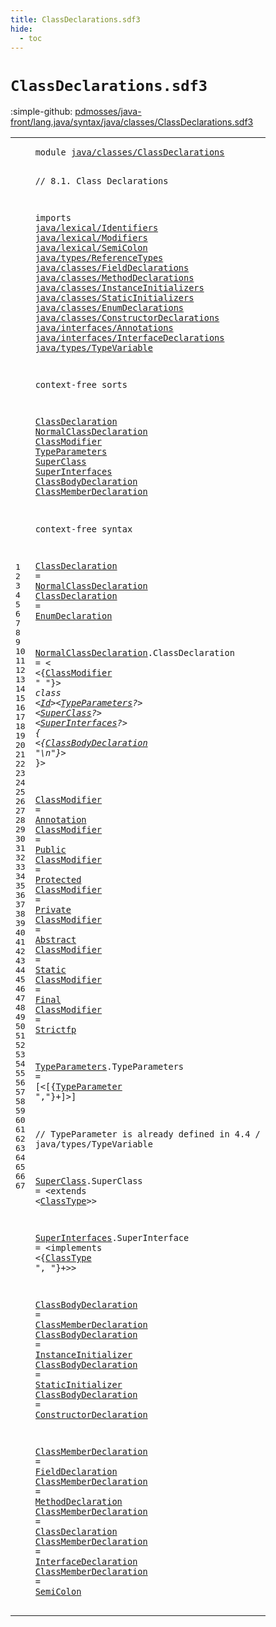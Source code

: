 ```yaml
---
title: ClassDeclarations.sdf3
hide:
  - toc
---
```


# `ClassDeclarations.sdf3`

:simple-github: [pdmosses/java-front/lang.java/syntax/java/classes/ClassDeclarations.sdf3]

[pdmosses/java-front/lang.java/syntax/java/classes/ClassDeclarations.sdf3]: https://github.com/pdmosses/java-front/blob/master/lang.java/syntax/java/classes/ClassDeclarations.sdf3 "The source file on GitHub"

<div class="sdf3"><table class="highlighttable"><tbody><tr><td class="linenos"><div class="linenodiv"><pre><span></span>1
2
3
4
5
6
7
8
9
10
11
12
13
14
15
16
17
18
19
20
21
22
23
24
25
26
27
28
29
30
31
32
33
34
35
36
37
38
39
40
41
42
43
44
45
46
47
48
49
50
51
52
53
54
55
56
57
58
59
60
61
62
63
64
65
66
67
</pre></div></td>
<td class="code"><pre><code><span class="keyword">module</span> <a href="../../statements/Blocks.sdf3#java/classes/ClassDeclarations_58_88" id="java/classes/ClassDeclarations_7_37" title="Referenced at ../../statements/Blocks.sdf3 line 6">java/classes/ClassDeclarations</a>

<span class="layout">// 8.1. Class Declarations</span>

<span class="keyword">imports</span>
  <a href="../../lexical/Identifiers.sdf3#java/lexical/Identifiers_7_31" id="java/lexical/Identifiers_77_101" title="Defined at ../../lexical/Identifiers.sdf3 line 1">java/lexical/Identifiers</a>
  <a href="../../lexical/Modifiers.sdf3#java/lexical/Modifiers_7_29" id="java/lexical/Modifiers_104_126" title="Defined at ../../lexical/Modifiers.sdf3 line 1">java/lexical/Modifiers</a>
  <a href="../../lexical/SemiColon.sdf3#java/lexical/SemiColon_7_29" id="java/lexical/SemiColon_129_151" title="Defined at ../../lexical/SemiColon.sdf3 line 1">java/lexical/SemiColon</a>
  <a href="../../types/ReferenceTypes.sdf3#java/types/ReferenceTypes_7_32" id="java/types/ReferenceTypes_154_179" title="Defined at ../../types/ReferenceTypes.sdf3 line 1">java/types/ReferenceTypes</a>
  <a href="../FieldDeclarations.sdf3#java/classes/FieldDeclarations_7_37" id="java/classes/FieldDeclarations_182_212" title="Defined at ../FieldDeclarations.sdf3 line 1">java/classes/FieldDeclarations</a>
  <a href="../MethodDeclarations.sdf3#java/classes/MethodDeclarations_7_38" id="java/classes/MethodDeclarations_215_246" title="Defined at ../MethodDeclarations.sdf3 line 1">java/classes/MethodDeclarations</a>
  <a href="../InstanceInitializers.sdf3#java/classes/InstanceInitializers_7_40" id="java/classes/InstanceInitializers_249_282" title="Defined at ../InstanceInitializers.sdf3 line 1">java/classes/InstanceInitializers</a>
  <a href="../StaticInitializers.sdf3#java/classes/StaticInitializers_7_38" id="java/classes/StaticInitializers_285_316" title="Defined at ../StaticInitializers.sdf3 line 1">java/classes/StaticInitializers</a>
  <a href="../EnumDeclarations.sdf3#java/classes/EnumDeclarations_7_36" id="java/classes/EnumDeclarations_319_348" title="Defined at ../EnumDeclarations.sdf3 line 1">java/classes/EnumDeclarations</a>
  <a href="../ConstructorDeclarations.sdf3#java/classes/ConstructorDeclarations_7_43" id="java/classes/ConstructorDeclarations_351_387" title="Defined at ../ConstructorDeclarations.sdf3 line 1">java/classes/ConstructorDeclarations</a>
  <a href="../../interfaces/Annotations.sdf3#java/interfaces/Annotations_7_34" id="java/interfaces/Annotations_390_417" title="Defined at ../../interfaces/Annotations.sdf3 line 1">java/interfaces/Annotations</a>
  <a href="../../interfaces/InterfaceDeclarations.sdf3#java/interfaces/InterfaceDeclarations_7_44" id="java/interfaces/InterfaceDeclarations_420_457" title="Defined at ../../interfaces/InterfaceDeclarations.sdf3 line 1">java/interfaces/InterfaceDeclarations</a>
  <a href="../../types/TypeVariable.sdf3#java/types/TypeVariable_7_30" id="java/types/TypeVariable_460_483" title="Defined at ../../types/TypeVariable.sdf3 line 1">java/types/TypeVariable</a>

<span class="keyword">context-free sorts</span>

  <a href="#ClassDeclaration_1737_1753" id="ClassDeclaration_507_523" title="Referenced at line 65; ../../interfaces/AnnotationTypes.sdf3 line 33; ../../interfaces/InterfaceDeclarations.sdf3 line 45; ../../packages/TypeDeclarations.sdf3 line 16; ../../statements/Blocks.sdf3 line 22">ClassDeclaration</a>
  <a href="#NormalClassDeclaration_706_728" id="NormalClassDeclaration_526_548" title="Referenced at line 33">NormalClassDeclaration</a>
  <a href="#ClassModifier_820_833" id="ClassModifier_551_564" title="Referenced at line 37; ../EnumDeclarations.sdf3 line 26">ClassModifier</a>
  <a href="#TypeParameters_852_866" id="TypeParameters_567_581" title="Referenced at line 37; ../ConstructorDeclarations.sdf3 line 25; ../MethodDeclarations.sdf3 line 37; ../../interfaces/InterfaceDeclarations.sdf3 line 27">TypeParameters</a>
  <a href="#SuperClass_870_880" id="SuperClass_584_594" title="Referenced at line 37">SuperClass</a>
  <a href="#SuperInterfaces_884_899" id="SuperInterfaces_597_612" title="Referenced at line 37; ../EnumDeclarations.sdf3 line 26">SuperInterfaces</a>
  <a href="#ClassBodyDeclaration_910_930" id="ClassBodyDeclaration_615_635" title="Referenced at line 38; ../EnumDeclarations.sdf3 line 38; ../../expressions/ClassInstanceCreation.sdf3 line 28">ClassBodyDeclaration</a>
  <a href="#ClassMemberDeclaration_1456_1478" id="ClassMemberDeclaration_638_660" title="Referenced at line 58">ClassMemberDeclaration</a>

<span class="keyword">context-free syntax</span>
  
  <a href="#ClassDeclaration_1737_1753" id="ClassDeclaration_687_703" title="Referenced at line 65; ../../interfaces/AnnotationTypes.sdf3 line 33; ../../interfaces/InterfaceDeclarations.sdf3 line 45; ../../packages/TypeDeclarations.sdf3 line 16; ../../statements/Blocks.sdf3 line 22">ClassDeclaration</a> = <a href="#NormalClassDeclaration_526_548" id="NormalClassDeclaration_706_728" title="Defined at line 23, 36">NormalClassDeclaration</a>
  <a href="#ClassDeclaration_1737_1753" id="ClassDeclaration_731_747" title="Referenced at line 65; ../../interfaces/AnnotationTypes.sdf3 line 33; ../../interfaces/InterfaceDeclarations.sdf3 line 45; ../../packages/TypeDeclarations.sdf3 line 16; ../../statements/Blocks.sdf3 line 22">ClassDeclaration</a>  = <a href="../EnumDeclarations.sdf3#EnumDeclaration_203_218" id="EnumDeclaration_751_766" title="Defined at ../EnumDeclarations.sdf3 line 13, 20, 25">EnumDeclaration</a>
  
  <a href="#NormalClassDeclaration_706_728" id="NormalClassDeclaration_772_794" title="Referenced at line 33">NormalClassDeclaration</a>.<span class="cons_Constructor"><span id="ClassDeclaration_795_811" title="Not referenced locally, nor via imports">ClassDeclaration</span></span> = &lt;
  &lt;{<a href="#ClassModifier_551_564" id="ClassModifier_820_833" title="Defined at line 24, 41, 42, 43, 44, 45, 46, 47, 48">ClassModifier</a> <span class="cons_Lit">" "</span>}*&gt; <span class="cons_String">class</span> &lt;<a href="../../lexical/Identifiers.sdf3#Id_141_143" id="Id_848_850" title="Defined at ../../lexical/Identifiers.sdf3 line 15, 23">Id</a>&gt;&lt;<a href="#TypeParameters_567_581" id="TypeParameters_852_866" title="Defined at line 25, 50">TypeParameters</a>?&gt; &lt;<a href="#SuperClass_584_594" id="SuperClass_870_880" title="Defined at line 26, 54">SuperClass</a>?&gt; &lt;<a href="#SuperInterfaces_597_612" id="SuperInterfaces_884_899" title="Defined at line 27, 56">SuperInterfaces</a>?&gt; <span class="cons_String">{</span>
    &lt;{<a href="#ClassBodyDeclaration_615_635" id="ClassBodyDeclaration_910_930" title="Defined at line 28, 58, 59, 60, 61">ClassBodyDeclaration</a> <span class="cons_Lit">"\n"</span>}*&gt;
  <span class="cons_String">}</span>&gt;
  
  <a href="#ClassModifier_820_833" id="ClassModifier_949_962" title="Referenced at line 37; ../EnumDeclarations.sdf3 line 26">ClassModifier</a> = <a href="../../interfaces/Annotations.sdf3#Annotation_158_168" id="Annotation_965_975" title="Defined at ../../interfaces/Annotations.sdf3 line 12, 19, 20, 21">Annotation</a>
  <a href="#ClassModifier_820_833" id="ClassModifier_978_991" title="Referenced at line 37; ../EnumDeclarations.sdf3 line 26">ClassModifier</a> = <a href="../../lexical/Modifiers.sdf3#Public_201_207" id="Public_994_1000" title="Defined at ../../lexical/Modifiers.sdf3 line 14, 29">Public</a>
  <a href="#ClassModifier_820_833" id="ClassModifier_1003_1016" title="Referenced at line 37; ../EnumDeclarations.sdf3 line 26">ClassModifier</a> = <a href="../../lexical/Modifiers.sdf3#Protected_189_198" id="Protected_1019_1028" title="Defined at ../../lexical/Modifiers.sdf3 line 13, 28">Protected</a>
  <a href="#ClassModifier_820_833" id="ClassModifier_1031_1044" title="Referenced at line 37; ../EnumDeclarations.sdf3 line 26">ClassModifier</a> = <a href="../../lexical/Modifiers.sdf3#Private_179_186" id="Private_1047_1054" title="Defined at ../../lexical/Modifiers.sdf3 line 12, 27">Private</a>
  <a href="#ClassModifier_820_833" id="ClassModifier_1057_1070" title="Referenced at line 37; ../EnumDeclarations.sdf3 line 26">ClassModifier</a> = <a href="../../lexical/Modifiers.sdf3#Abstract_141_149" id="Abstract_1073_1081" title="Defined at ../../lexical/Modifiers.sdf3 line 8, 23">Abstract</a>
  <a href="#ClassModifier_820_833" id="ClassModifier_1084_1097" title="Referenced at line 37; ../EnumDeclarations.sdf3 line 26">ClassModifier</a> = <a href="../../lexical/Modifiers.sdf3#Static_210_216" id="Static_1100_1106" title="Defined at ../../lexical/Modifiers.sdf3 line 15, 30">Static</a>
  <a href="#ClassModifier_820_833" id="ClassModifier_1109_1122" title="Referenced at line 37; ../EnumDeclarations.sdf3 line 26">ClassModifier</a> = <a href="../../lexical/Modifiers.sdf3#Final_162_167" id="Final_1125_1130" title="Defined at ../../lexical/Modifiers.sdf3 line 10, 25">Final</a>
  <a href="#ClassModifier_820_833" id="ClassModifier_1133_1146" title="Referenced at line 37; ../EnumDeclarations.sdf3 line 26">ClassModifier</a> = <a href="../../lexical/Modifiers.sdf3#Strictfp_219_227" id="Strictfp_1149_1157" title="Defined at ../../lexical/Modifiers.sdf3 line 16, 31">Strictfp</a>
  
  <a href="#TypeParameters_852_866" id="TypeParameters_1163_1177" title="Referenced at line 37; ../ConstructorDeclarations.sdf3 line 25; ../MethodDeclarations.sdf3 line 37; ../../interfaces/InterfaceDeclarations.sdf3 line 27">TypeParameters</a>.<span class="cons_Constructor"><span id="TypeParameters_1178_1192" title="Not referenced locally, nor via imports">TypeParameters</span></span>               = [<span class="cons_String">&lt;</span>[{<a href="../../types/TypeVariable.sdf3#TypeParameter_172_185" id="TypeParameter_1213_1226" title="Defined at ../../types/TypeVariable.sdf3 line 12, 16, 17">TypeParameter</a> <span class="cons_Lit">","</span>}+]<span class="cons_String">&gt;</span>]

  <span class="layout">// TypeParameter is already defined in 4.4 / java/types/TypeVariable</span>

  <a href="#SuperClass_870_880" id="SuperClass_1311_1321" title="Referenced at line 37">SuperClass</a>.<span class="cons_Constructor"><span id="SuperClass_1322_1332" title="Not referenced locally, nor via imports">SuperClass</span></span> = &lt;<span class="cons_String">extends</span> &lt;<a href="../../types/ReferenceTypes.sdf3#ClassType_234_243" id="ClassType_1345_1354" title="Defined at ../../types/ReferenceTypes.sdf3 line 14, 26, 27">ClassType</a>&gt;&gt;
  
  <a href="#SuperInterfaces_884_899" id="SuperInterfaces_1362_1377" title="Referenced at line 37; ../EnumDeclarations.sdf3 line 26">SuperInterfaces</a>.<span class="cons_Constructor"><span id="SuperInterface_1378_1392" title="Not referenced locally, nor via imports">SuperInterface</span></span> = &lt;<span class="cons_String">implements</span> &lt;{<a href="../../types/ReferenceTypes.sdf3#ClassType_234_243" id="ClassType_1409_1418" title="Defined at ../../types/ReferenceTypes.sdf3 line 14, 26, 27">ClassType</a> <span class="cons_Lit">", "</span>}+&gt;&gt;
  
  <a href="#ClassBodyDeclaration_910_930" id="ClassBodyDeclaration_1433_1453" title="Referenced at line 38; ../EnumDeclarations.sdf3 line 38; ../../expressions/ClassInstanceCreation.sdf3 line 28">ClassBodyDeclaration</a> = <a href="#ClassMemberDeclaration_638_660" id="ClassMemberDeclaration_1456_1478" title="Defined at line 29, 63, 64, 65, 66, 67">ClassMemberDeclaration</a>
  <a href="#ClassBodyDeclaration_910_930" id="ClassBodyDeclaration_1481_1501" title="Referenced at line 38; ../EnumDeclarations.sdf3 line 38; ../../expressions/ClassInstanceCreation.sdf3 line 28">ClassBodyDeclaration</a>  = <a href="../InstanceInitializers.sdf3#InstanceInitializer_129_148" id="InstanceInitializer_1505_1524" title="Defined at ../InstanceInitializers.sdf3 line 10, 14">InstanceInitializer</a>
  <a href="#ClassBodyDeclaration_910_930" id="ClassBodyDeclaration_1527_1547" title="Referenced at line 38; ../EnumDeclarations.sdf3 line 38; ../../expressions/ClassInstanceCreation.sdf3 line 28">ClassBodyDeclaration</a>  = <a href="../StaticInitializers.sdf3#StaticInitializer_127_144" id="StaticInitializer_1551_1568" title="Defined at ../StaticInitializers.sdf3 line 10, 14">StaticInitializer</a>
  <a href="#ClassBodyDeclaration_910_930" id="ClassBodyDeclaration_1571_1591" title="Referenced at line 38; ../EnumDeclarations.sdf3 line 38; ../../expressions/ClassInstanceCreation.sdf3 line 28">ClassBodyDeclaration</a>  = <a href="../ConstructorDeclarations.sdf3#ConstructorDeclaration_359_381" id="ConstructorDeclaration_1595_1617" title="Defined at ../ConstructorDeclarations.sdf3 line 18, 24">ConstructorDeclaration</a>
  
  <a href="#ClassMemberDeclaration_1456_1478" id="ClassMemberDeclaration_1623_1645" title="Referenced at line 58">ClassMemberDeclaration</a> = <a href="../FieldDeclarations.sdf3#FieldDeclaration_324_340" id="FieldDeclaration_1648_1664" title="Defined at ../FieldDeclarations.sdf3 line 17, 30">FieldDeclaration</a>
  <a href="#ClassMemberDeclaration_1456_1478" id="ClassMemberDeclaration_1667_1689" title="Referenced at line 58">ClassMemberDeclaration</a> = <a href="../MethodDeclarations.sdf3#MethodDeclaration_300_317" id="MethodDeclaration_1692_1709" title="Defined at ../MethodDeclarations.sdf3 line 15, 30">MethodDeclaration</a>
  <a href="#ClassMemberDeclaration_1456_1478" id="ClassMemberDeclaration_1712_1734" title="Referenced at line 58">ClassMemberDeclaration</a> = <a href="#ClassDeclaration_507_523" id="ClassDeclaration_1737_1753" title="Defined at line 22, 33, 34">ClassDeclaration</a>
  <a href="#ClassMemberDeclaration_1456_1478" id="ClassMemberDeclaration_1756_1778" title="Referenced at line 58">ClassMemberDeclaration</a> = <a href="../../interfaces/InterfaceDeclarations.sdf3#InterfaceDeclaration_396_416" id="InterfaceDeclaration_1781_1801" title="Defined at ../../interfaces/InterfaceDeclarations.sdf3 line 18, 26, 31">InterfaceDeclaration</a>
  <a href="#ClassMemberDeclaration_1456_1478" id="ClassMemberDeclaration_1804_1826" title="Referenced at line 58">ClassMemberDeclaration</a> = <a href="../../lexical/SemiColon.sdf3#SemiColon_132_141" id="SemiColon_1829_1838" title="Defined at ../../lexical/SemiColon.sdf3 line 8, 12">SemiColon</a>
</code></pre></td></tr></tbody></table></div>